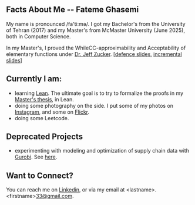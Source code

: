 ## Facts About Me -- Fateme Ghasemi
 My name is pronounced /fa'ti:mə/. I got my Bachelor's from the University of Tehran (2017) and my Master's from McMaster University (June 2025), both in Computer Science.

 
 In my Master's, I proved the WhileCC-approximability and Acceptability of elementary functions under [Dr. Jeff Zucker](https://www.cas.mcmaster.ca/~zucker/). [[defence slides](https://github.com/sfzgzs/sfzgzs/blob/d03ce1fab098469903e69d3541c146a54b1d4426/Thesis_Defense_Slides.pdf), [incremental slides](https://github.com/sfzgzs/sfzgzs/blob/d03ce1fab098469903e69d3541c146a54b1d4426/Thesis_Defence_Inc_slides.pdf)]
 
## Currently I am:
 - learning [Lean](https://lean-lang.org/). The ultimate goal is to try to formalize the proofs in my [Master's thesis](https://macsphere.mcmaster.ca/handle/11375/31564), in Lean.
 - doing some photography on the side. I put some of my photos on [Instagram](https://www.instagram.com/shots_by_fateme/), and some on [Flickr](https://www.flickr.com/photos/shots_by_fateme/).
 - doing some Leetcode.

## Deprecated Projects
 - experimenting with modeling and optimization of supply chain data with [Gurobi](https://www.gurobi.com/). See [here](https://github.com/sfzgzs/gurobi-notes).

## Want to Connect?
 You can reach me on [Linkedin](https://www.linkedin.com/in/fghasemi/), or via my email at \<lastname\>.\<firstname\>33@gmail.com.
